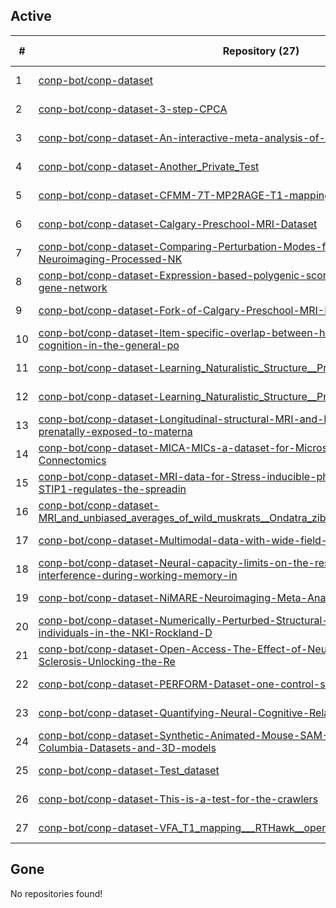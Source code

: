 ## Active
| # | Repository (27) | Stars (2) | Dataset (27) | `run` | `containers-run` | Last Modified |
| --- | --- | --- | --- | --- | --- | --- |
| 1 | [conp-bot/conp-dataset](https://github.com/conp-bot/conp-dataset) | 0 | :heavy_check_mark: |  |  | 2025-03-28 05:52:37+00:00 |
| 2 | [conp-bot/conp-dataset-3-step-CPCA](https://github.com/conp-bot/conp-dataset-3-step-CPCA) | 0 | :heavy_check_mark: |  |  | 2022-05-30 03:48:34+00:00 |
| 3 | [conp-bot/conp-dataset-An-interactive-meta-analysis-of-MRI-biomarkers-of-myelin](https://github.com/conp-bot/conp-dataset-An-interactive-meta-analysis-of-MRI-biomarkers-of-myelin) | 0 | :heavy_check_mark: |  |  | 2022-05-16 19:16:19+00:00 |
| 4 | [conp-bot/conp-dataset-Another_Private_Test](https://github.com/conp-bot/conp-dataset-Another_Private_Test) | 0 | :heavy_check_mark: |  |  | 2021-04-07 04:12:00+00:00 |
| 5 | [conp-bot/conp-dataset-CFMM-7T-MP2RAGE-T1-mapping](https://github.com/conp-bot/conp-dataset-CFMM-7T-MP2RAGE-T1-mapping) | 0 | :heavy_check_mark: |  |  | 2021-06-03 04:09:14+00:00 |
| 6 | [conp-bot/conp-dataset-Calgary-Preschool-MRI-Dataset](https://github.com/conp-bot/conp-dataset-Calgary-Preschool-MRI-Dataset) | 0 | :heavy_check_mark: |  |  | 2021-06-03 00:27:49+00:00 |
| 7 | [conp-bot/conp-dataset-Comparing-Perturbation-Modes-for-Evaluating-Instabilities-in-Neuroimaging-Processed-NK](https://github.com/conp-bot/conp-dataset-Comparing-Perturbation-Modes-for-Evaluating-Instabilities-in-Neuroimaging-Processed-NK) | 0 | :heavy_check_mark: |  |  | 2021-06-02 21:18:09+00:00 |
| 8 | [conp-bot/conp-dataset-Expression-based-polygenic-score-from-the-amygdala-5HTT-gene-network](https://github.com/conp-bot/conp-dataset-Expression-based-polygenic-score-from-the-amygdala-5HTT-gene-network) | 0 | :heavy_check_mark: |  |  | 2020-12-15 01:30:56+00:00 |
| 9 | [conp-bot/conp-dataset-Fork-of-Calgary-Preschool-MRI-Dataset](https://github.com/conp-bot/conp-dataset-Fork-of-Calgary-Preschool-MRI-Dataset) | 0 | :heavy_check_mark: |  |  | 2021-06-05 14:49:44+00:00 |
| 10 | [conp-bot/conp-dataset-Item-specific-overlap-between-hallucinatory-experiences-and-cognition-in-the-general-po](https://github.com/conp-bot/conp-dataset-Item-specific-overlap-between-hallucinatory-experiences-and-cognition-in-the-general-po) | 0 | :heavy_check_mark: |  |  | 2022-02-11 20:49:07+00:00 |
| 11 | [conp-bot/conp-dataset-Learning_Naturalistic_Structure__Preprocessed_fMRI_dataset](https://github.com/conp-bot/conp-dataset-Learning_Naturalistic_Structure__Preprocessed_fMRI_dataset) | 0 | :heavy_check_mark: |  |  | 2020-02-06 10:28:02+00:00 |
| 12 | [conp-bot/conp-dataset-Learning_Naturalistic_Structure__Processed_fMRI_dataset](https://github.com/conp-bot/conp-dataset-Learning_Naturalistic_Structure__Processed_fMRI_dataset) | 0 | :heavy_check_mark: |  |  | 2021-06-02 22:09:59+00:00 |
| 13 | [conp-bot/conp-dataset-Longitudinal-structural-MRI-and-behavioural-data-for-mice-prenatally-exposed-to-materna](https://github.com/conp-bot/conp-dataset-Longitudinal-structural-MRI-and-behavioural-data-for-mice-prenatally-exposed-to-materna) | 0 | :heavy_check_mark: |  |  | 2021-08-05 04:55:30+00:00 |
| 14 | [conp-bot/conp-dataset-MICA-MICs-a-dataset-for-Microstructure-Informed-Connectomics](https://github.com/conp-bot/conp-dataset-MICA-MICs-a-dataset-for-Microstructure-Informed-Connectomics) | 0 | :heavy_check_mark: |  |  | 2021-11-22 21:24:09+00:00 |
| 15 | [conp-bot/conp-dataset-MRI-data-for-Stress-inducible-phosphoprotein-1-HOP-STI1-STIP1-regulates-the-spreadin](https://github.com/conp-bot/conp-dataset-MRI-data-for-Stress-inducible-phosphoprotein-1-HOP-STI1-STIP1-regulates-the-spreadin) | 0 | :heavy_check_mark: |  |  | 2022-06-08 17:41:43+00:00 |
| 16 | [conp-bot/conp-dataset-MRI_and_unbiased_averages_of_wild_muskrats__Ondatra_zibethicus__and_red_squirrels__Tami](https://github.com/conp-bot/conp-dataset-MRI_and_unbiased_averages_of_wild_muskrats__Ondatra_zibethicus__and_red_squirrels__Tami) | 0 | :heavy_check_mark: |  |  | 2021-02-19 22:48:30+00:00 |
| 17 | [conp-bot/conp-dataset-Multimodal-data-with-wide-field-GCaMP-imaging](https://github.com/conp-bot/conp-dataset-Multimodal-data-with-wide-field-GCaMP-imaging) | 0 | :heavy_check_mark: |  |  | 2021-06-03 03:00:37+00:00 |
| 18 | [conp-bot/conp-dataset-Neural-capacity-limits-on-the-responses-to-memory-interference-during-working-memory-in](https://github.com/conp-bot/conp-dataset-Neural-capacity-limits-on-the-responses-to-memory-interference-during-working-memory-in) | 0 | :heavy_check_mark: |  |  | 2021-11-24 18:12:23+00:00 |
| 19 | [conp-bot/conp-dataset-NiMARE-Neuroimaging-Meta-Analysis-Research-Environment](https://github.com/conp-bot/conp-dataset-NiMARE-Neuroimaging-Meta-Analysis-Research-Environment) | 0 | :heavy_check_mark: |  |  | 2022-06-08 20:11:16+00:00 |
| 20 | [conp-bot/conp-dataset-Numerically-Perturbed-Structural-Connectomes-from-100-individuals-in-the-NKI-Rockland-D](https://github.com/conp-bot/conp-dataset-Numerically-Perturbed-Structural-Connectomes-from-100-individuals-in-the-NKI-Rockland-D) | 0 | :heavy_check_mark: |  |  | 2021-06-02 21:17:48+00:00 |
| 21 | [conp-bot/conp-dataset-Open-Access-The-Effect-of-Neurorehabilitation-on-Multiple-Sclerosis-Unlocking-the-Re](https://github.com/conp-bot/conp-dataset-Open-Access-The-Effect-of-Neurorehabilitation-on-Multiple-Sclerosis-Unlocking-the-Re) | 1 | :heavy_check_mark: |  |  | 2021-11-25 21:14:53+00:00 |
| 22 | [conp-bot/conp-dataset-PERFORM-Dataset-one-control-subject](https://github.com/conp-bot/conp-dataset-PERFORM-Dataset-one-control-subject) | 0 | :heavy_check_mark: |  |  | 2024-12-02 16:05:17+00:00 |
| 23 | [conp-bot/conp-dataset-Quantifying-Neural-Cognitive-Relationships-Across-the-Brain](https://github.com/conp-bot/conp-dataset-Quantifying-Neural-Cognitive-Relationships-Across-the-Brain) | 0 | :heavy_check_mark: |  |  | 2021-06-03 15:21:03+00:00 |
| 24 | [conp-bot/conp-dataset-Synthetic-Animated-Mouse-SAM-University-of-British-Columbia-Datasets-and-3D-models](https://github.com/conp-bot/conp-dataset-Synthetic-Animated-Mouse-SAM-University-of-British-Columbia-Datasets-and-3D-models) | 1 | :heavy_check_mark: |  |  | 2021-06-17 23:44:36+00:00 |
| 25 | [conp-bot/conp-dataset-Test_dataset](https://github.com/conp-bot/conp-dataset-Test_dataset) | 0 | :heavy_check_mark: |  |  | 2021-11-22 19:24:20+00:00 |
| 26 | [conp-bot/conp-dataset-This-is-a-test-for-the-crawlers](https://github.com/conp-bot/conp-dataset-This-is-a-test-for-the-crawlers) | 0 | :heavy_check_mark: |  |  | 2020-10-20 02:00:47+00:00 |
| 27 | [conp-bot/conp-dataset-VFA_T1_mapping___RTHawk__open__vs_Siemens__commercial_](https://github.com/conp-bot/conp-dataset-VFA_T1_mapping___RTHawk__open__vs_Siemens__commercial_) | 0 | :heavy_check_mark: |  |  | 2021-06-02 21:14:49+00:00 |

## Gone
No repositories found!
